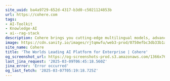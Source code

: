 ```yaml
---
site_uuid: ba4a9729-652d-4317-b3d0-c5021124853b
url: https://cohere.com
tags:
- AI-Toolkit
- Knowledge-AI
- ai--rag-stack
description: Cohere brings you cutting-edge multilingual models, advanced retrieval, and an AI workspace tailored for the modern enterprise — all within a single, secure platform.
image: https://cdn.sanity.io/images/rjtqmwfu/web3-prod/0750efbc3db33b1a67bc77575525b076f0137f26-1200x630.jpg?w=1200&h=630
site_name: Cohere
title: 'The Worlds Leading AI Platform for Enterprise | Cohere'
og_screenshot_url: https://og-screenshots-prod.s3.amazonaws.com/1366x768/80/false/f7a59c043f8227ec0e6a693916ca70f219373e38c3d17545ecb06cb69536c237.jpeg
last_jina_request: '2025-03-09T06:45:18.560Z'
jina_error: 'Error occurred'
og_last_fetch: '2025-03-07T05:19:18.725Z'
---
```



